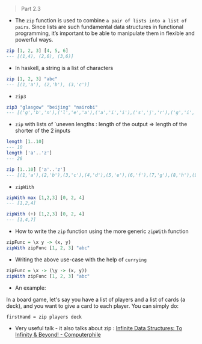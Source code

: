 > Part 2.3

* The `zip` function is used to combine `a pair of lists into a list of pairs`. Since lists are such fundamental data structures in functional programming, it’s important to be able to manipulate them in flexible and powerful ways.
  
```haskell
zip [1, 2, 3] [4, 5, 6]
--- [(1,4), (2,6), (3,6)]
```

* In haskell, a string is a list of characters

```haskell
zip [1, 2, 3] "abc"
--- [(1,'a'), (2,'b'), (3,'c')]
```

* `zip3`

```haskell
zip3 "glasgow" "beijing" "nairobi"
--- [('g','b','n'),('l','e','a'),('a','i','i'),('s','j','r'),('g','i','o'),('o','n','b'),('w','g','i')]
```

* `zip` with lists of `uneven lengths : length of the output => length of the shorter of the 2 inputs
```haskell
length [1..10]
--- 10
length ['a'..'z']
--- 26
```
```haskell
zip [1..10] ['a'..'z']
--- [(1,'a'),(2,'b'),(3,'c'),(4,'d'),(5,'e'),(6,'f'),(7,'g'),(8,'h'),(9,'i'),(10,'j')]
```
* `zipWith`
```haskell
zipWith max [1,2,3] [0, 2, 4]
--- [1,2,4]
```
```haskell
zipWith (+) [1,2,3] [0, 2, 4]
--- [1,4,7]
```
* How to write the `zip` function using the more generic `zipWith` function
```haskell
zipFunc = \x y -> (x, y)
zipWith zipFunc [1, 2, 3] "abc"
```
* Writing the above use-case with the help of `currying`
```haskell
zipFunc = \x -> (\y -> (x, y))
zipWith zipFunc [1, 2, 3] "abc"
```

* An example: 

In a board game, let's say you have a list of players and a list of cards (a deck), and you want to give a card to each player. You can simply do:

`firstHand = zip players deck`

* Very useful talk - it also talks about zip : 
[Infinite Data Structures: To Infinity & Beyond! - Computerphile](https://www.youtube.com/watch?v=bnRNiE_OVWA)